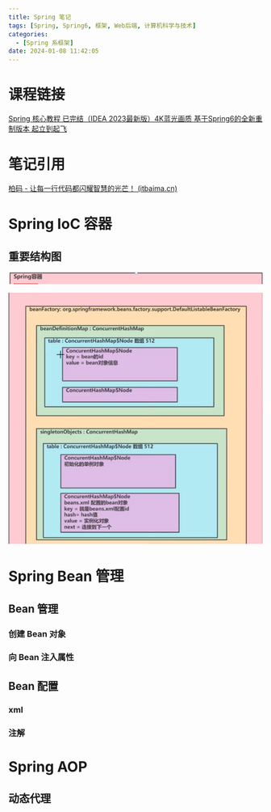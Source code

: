 ```yaml
---
title: Spring 笔记
tags: [Spring, Spring6, 框架, Web后端, 计算机科学与技术]
categories:
  - [Spring 系框架]
date: 2024-01-08 11:42:05
---
```


# 课程链接

[Spring 核心教程 已完结（IDEA 2023最新版）4K蓝光画质 基于Spring6的全新重制版本 起立到起飞](https://www.bilibili.com/video/BV1Kv4y1x7is)

# 笔记引用

[柏码 - 让每一行代码都闪耀智慧的光芒！ (itbaima.cn)](https://www.itbaima.cn/document)

# Spring IoC 容器

## 重要结构图

![image-20240215003802263](SpringMVC/image-20240215003802263.png)

![image-20240215003747520](SpringMVC/image-20240215003747520.png)

# Spring Bean 管理

## Bean 管理

### 创建 Bean 对象

### 向 Bean 注入属性

## Bean 配置

### xml

### 注解

# Spring AOP

## 动态代理









































